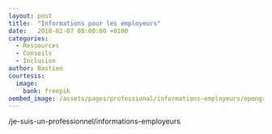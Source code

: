 ```yaml
---
layout: post
title:  "Informations pour les employeurs"
date:   2018-02-07 08:00:00 +0100
categories:
  - Ressources
  - Conseils
  - Inclusion
author: Bastien
courtesis:
  image:
    bank: freepik
oembed_image: /assets/pages/professional/informations-employeurs/opengraph.png
---
```


<!--
Plus de 80% des personnes autistes n'ont pas de travail ou sont sous-employées au regard de leurs compétences.
Pourtant les personnes autistes ont souvent des qualités recherchées par les entreprises, pour peu 
Pourtant 
Pourtant, elles ont beaucouo 
-->
<meta http-equiv="refresh" content="1; url=/je-suis-un-professionnel/informations-employeurs" />

/je-suis-un-professionnel/informations-employeurs

